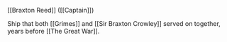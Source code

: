 [[Braxton Reed]] ([[Captain]])

Ship that both [[Grimes]] and [[Sir Braxton Crowley]] served on together, years before [[The Great War]].